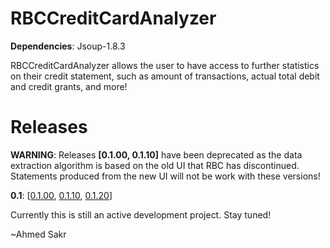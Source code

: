 RBCCreditCardAnalyzer
=====
**Dependencies**: Jsoup-1.8.3

RBCCreditCardAnalyzer allows the user to have access to further statistics on their credit statement, such as amount of transactions, actual total debit and credit grants, and more!

Releases
=====

**WARNING**: Releases **[0.1.00, 0.1.10]** have been deprecated as the data extraction algorithm is based on the
 old UI that RBC has discontinued. Statements produced from the new UI will not be work with these versions!

**0.1**: [[0.1.00](https://github.com/ahmedsakr/RBCCreditCardAnalyzer/releases/tag/0.1.00),
          [0.1.10](https://github.com/ahmedsakr/RBCCreditCardAnalyzer/releases/tag/0.1.10),
          [0.1.20](https://github.com/ahmedsakr/RBCCreditCardAnalyzer/releases/tag/0.1.20)]


Currently this is still an active development project. Stay tuned!

~Ahmed Sakr
